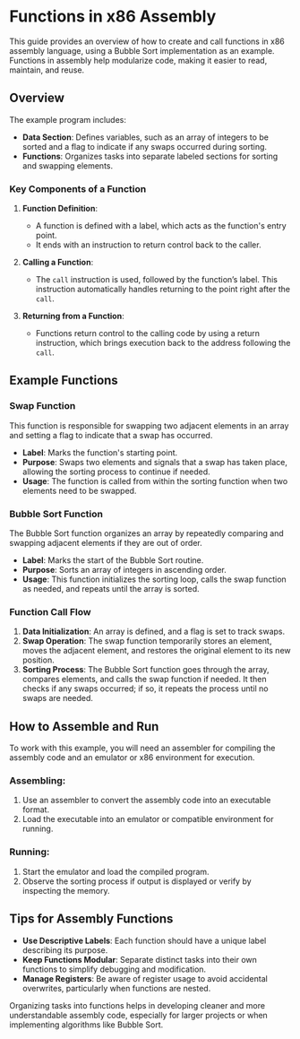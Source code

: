 # Functions in x86 Assembly

This guide provides an overview of how to create and call functions in x86 assembly language, using a Bubble Sort implementation as an example. Functions in assembly help modularize code, making it easier to read, maintain, and reuse.

## Overview

The example program includes:
- **Data Section**: Defines variables, such as an array of integers to be sorted and a flag to indicate if any swaps occurred during sorting.
- **Functions**: Organizes tasks into separate labeled sections for sorting and swapping elements.

### Key Components of a Function

1. **Function Definition**: 
   - A function is defined with a label, which acts as the function's entry point. 
   - It ends with an instruction to return control back to the caller.

2. **Calling a Function**:
   - The `call` instruction is used, followed by the function’s label. This instruction automatically handles returning to the point right after the `call`.

3. **Returning from a Function**:
   - Functions return control to the calling code by using a return instruction, which brings execution back to the address following the `call`.

## Example Functions

### Swap Function

This function is responsible for swapping two adjacent elements in an array and setting a flag to indicate that a swap has occurred. 

- **Label**: Marks the function's starting point.
- **Purpose**: Swaps two elements and signals that a swap has taken place, allowing the sorting process to continue if needed.
- **Usage**: The function is called from within the sorting function when two elements need to be swapped.

### Bubble Sort Function

The Bubble Sort function organizes an array by repeatedly comparing and swapping adjacent elements if they are out of order.

- **Label**: Marks the start of the Bubble Sort routine.
- **Purpose**: Sorts an array of integers in ascending order.
- **Usage**: This function initializes the sorting loop, calls the swap function as needed, and repeats until the array is sorted.

### Function Call Flow

1. **Data Initialization**: An array is defined, and a flag is set to track swaps.
2. **Swap Operation**: The swap function temporarily stores an element, moves the adjacent element, and restores the original element to its new position.
3. **Sorting Process**: The Bubble Sort function goes through the array, compares elements, and calls the swap function if needed. It then checks if any swaps occurred; if so, it repeats the process until no swaps are needed.

## How to Assemble and Run

To work with this example, you will need an assembler for compiling the assembly code and an emulator or x86 environment for execution.

### Assembling:
1. Use an assembler to convert the assembly code into an executable format.
2. Load the executable into an emulator or compatible environment for running.

### Running:
1. Start the emulator and load the compiled program.
2. Observe the sorting process if output is displayed or verify by inspecting the memory.

## Tips for Assembly Functions

- **Use Descriptive Labels**: Each function should have a unique label describing its purpose.
- **Keep Functions Modular**: Separate distinct tasks into their own functions to simplify debugging and modification.
- **Manage Registers**: Be aware of register usage to avoid accidental overwrites, particularly when functions are nested.

Organizing tasks into functions helps in developing cleaner and more understandable assembly code, especially for larger projects or when implementing algorithms like Bubble Sort.
